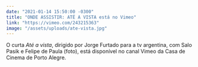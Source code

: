 ```yaml
---
date: "2021-01-14 15:50:00 -0300"
title: "ONDE ASSISTIR: ATÉ A VISTA está no Vimeo"
link: "https://vimeo.com/243215363"
image: "/assets/uploads/ate-vista.jpg"
---
```


O curta _Até a vista_, dirigido por Jorge Furtado para a tv argentina, com Salo Pasik e Felipe de Paula (foto), está disponível no canal Vimeo da Casa de Cinema de Porto Alegre.

